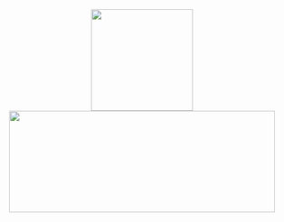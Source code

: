 <div align="center">
  <a href="https://github.com/alexandremelomartins">
  <img height="180em" src="https://github-readme-stats.vercel.app/api?username=alexandremelomartins&show_icons=true&theme=white&include_all_commits=true&count_private=true"/>
  <img height="180em" width="470em" src="https://github-readme-stats.vercel.app/api/top-langs/?username=alexandremelomartins&layout=compact&langs_count=7&theme=white"/>
</div>
